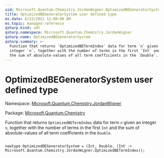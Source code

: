 ```yaml
---
uid: Microsoft.Quantum.Chemistry.JordanWigner.OptimizedBEGeneratorSystem
title: OptimizedBEGeneratorSystem user defined type
ms.date: 6/22/2021 12:00:00 AM
ms.topic: managed-reference
qsharp.kind: udt
qsharp.namespace: Microsoft.Quantum.Chemistry.JordanWigner
qsharp.name: OptimizedBEGeneratorSystem
qsharp.summary: >-
  Function that returns `OptimizedBETermIndex` data for term `n` given an
  integer `n`, together with the number of terms in the first `Int` and
  the sum of absolute-values of all term coefficients in the `Double`.
---
```


# OptimizedBEGeneratorSystem user defined type

Namespace: [Microsoft.Quantum.Chemistry.JordanWigner](xref:Microsoft.Quantum.Chemistry.JordanWigner)

Package: [Microsoft.Quantum.Chemistry](https://nuget.org/packages/Microsoft.Quantum.Chemistry)


Function that returns `OptimizedBETermIndex` data for term `n` given aninteger `n`, together with the number of terms in the first `Int` andthe sum of absolute-values of all term coefficients in the `Double`.

```qsharp

newtype OptimizedBEGeneratorSystem = (Int, Double, (Int -> Microsoft.Quantum.Chemistry.JordanWigner.OptimizedBETermIndex));
```

